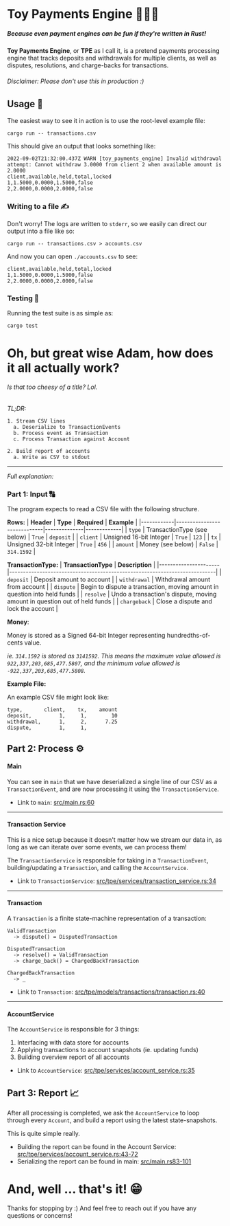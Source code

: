 # Toy Payments Engine 🧸💸🚒
##### Because even payment engines can be fun if they're written in Rust!

**Toy Payments Engine**, or **TPE** as I call it, is a pretend payments processing engine that tracks deposits and withdrawals for multiple clients, as well as disputes, resolutions, and charge-backs for transactions.

###### Disclaimer: Please don't use this in production :)

## Usage 🚴
The easiest way to see it in action is to use the root-level example file:
```
cargo run -- transactions.csv
```

This should give an output that looks something like:
```
2022-09-02T21:32:00.437Z WARN [toy_payments_engine] Invalid withdrawal attempt: Cannot withdraw 3.0000 from client 2 when available amount is 2.0000
client,available,held,total,locked
1,1.5000,0.0000,1.5000,false
2,2.0000,0.0000,2.0000,false
```

### Writing to a file ✍️

Don't worry! The logs are written to `stderr`, so we easily can direct our output into a file like so:
```
cargo run -- transactions.csv > accounts.csv
```

And now you can open `./accounts.csv` to see:
```
client,available,held,total,locked
1,1.5000,0.0000,1.5000,false
2,2.0000,0.0000,2.0000,false
```

### Testing 🧪
Running the test suite is as simple as:
```
cargo test
```

# Oh, but great wise Adam, how does it all actually work?
###### Is that too cheesy of a title? Lol.

_TL;DR:_
```
1. Stream CSV lines
  a. Deserialize to TransactionEvents
  b. Process event as Transaction
  c. Process Transaction against Account

2. Build report of accounts
  a. Write as CSV to stdout
```

---

_Full explanation:_

### Part 1: Input 🔠
The program expects to read a CSV file with the following structure.

**Rows:**
| **Header** | **Type**                    | **Required** | **Example** |
|------------|-----------------------------|--------------|-------------|
| `type`     | TransactionType (see below) | `True`       | `deposit`   |
| `client`   | Unsigned 16-bit Integer     | `True`       | `123`       |
| `tx`       | Unsigned 32-bit Integer     | `True`       | `456`       |
| `amount`   | Money (see below)           | `False`      | `314.1592`  |

**TransactionType:**
| **TransactionType**  | **Description**                                                           |
|----------------------|---------------------------------------------------------------------------|
| `deposit`            | Deposit amount to account                                                 |
| `withdrawal`         | Withdrawal amount from account                                            |
| `dispute`            | Begin to dispute a transaction, moving amount in question into held funds |
| `resolve`            | Undo a transaction's dispute, moving amount in question out of held funds |
| `chargeback`         | Close a dispute and lock the account                                      |

**Money**:

Money is stored as a Signed 64-bit Integer representing hundredths-of-cents value.

_ie. `314.1592` is stored as `3141592`. This means the maximum value allowed is `922,337,203,685,477.5807`, and the minimum value allowed is `-922,337,203,685,477.5808`._

**Example File:**

An example CSV file might look like:
```
type,       client,    tx,    amount
deposit,         1,     1,        10
withdrawal,      1,     2,      7.25
dispute,         1,     1,
```

## Part 2: Process ⚙️

#### Main

You can see in `main` that we have deserialized a single line of our CSV as a `TransactionEvent`, and are now processing it using the `TransactionService`.

- Link to `main`: [src/main.rs:60](https://github.com/adam-bates/toy-payments-engine/blob/main/src/main.rs#L60)

---

#### Transaction Service

This is a nice setup because it doesn't matter how we stream our data in, as long as we can iterate over some events, we can process them!

The `TransactionService` is responsible for taking in a `TransactionEvent`, building/updating a `Transaction`, and calling the `AccountService`.

- Link to `TransactionService`: [src/tpe/services/transaction_service.rs:34](https://github.com/adam-bates/toy-payments-engine/blob/main/src/tpe/services/transaction_service.rs#L34)

---

#### Transaction

A `Transaction` is a finite state-machine representation of a transaction:
```
ValidTransaction
  -> dispute() = DisputedTransaction

DisputedTransaction
  -> resolve() = ValidTransaction
  -> charge_back() = ChargedBackTransaction

ChargedBackTransaction
  -> _
```

- Link to `Transaction`: [src/tpe/models/transactions/transaction.rs:40](https://github.com/adam-bates/toy-payments-engine/blob/main/src/tpe/models/transactions/transaction.rs#L40)

---

#### AccountService

The `AccountService` is responsible for 3 things:

1. Interfacing with data store for accounts
2. Applying transactions to account snapshots (ie. updating funds)
3. Building overview report of all accounts

- Link to `AccountService`: [src/tpe/services/account_service.rs:35](https://github.com/adam-bates/toy-payments-engine/blob/main/src/tpe/services/account_service.rs#L35)

## Part 3: Report 📈

After all processing is completed, we ask the `AccountService` to loop through every `Account`, and build a report using the latest state-snapshots.

This is quite simple really.
- Building the report can be found in the Account Service: [src/tpe/services/account_service.rs:43-72](https://github.com/adam-bates/toy-payments-engine/blob/main/src/tpe/services/account_service.rs#L43-L72)
- Serializing the report can be found in main: [src/main.rs83-101](https://github.com/adam-bates/toy-payments-engine/blob/main/src/main.rs#L83-L101)

# And, well ... that's it! 😁

Thanks for stopping by :) And feel free to reach out if you have any questions or concerns!
